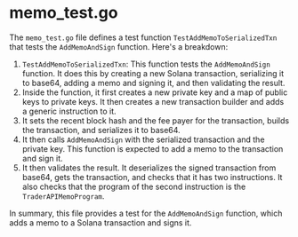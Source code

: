 # memo\_test.go

The `memo_test.go` file defines a test function `TestAddMemoToSerializedTxn` that tests the `AddMemoAndSign` function. Here's a breakdown:

1. `TestAddMemoToSerializedTxn`: This function tests the `AddMemoAndSign` function. It does this by creating a new Solana transaction, serializing it to base64, adding a memo and signing it, and then validating the result.
2. Inside the function, it first creates a new private key and a map of public keys to private keys. It then creates a new transaction builder and adds a generic instruction to it.
3. It sets the recent block hash and the fee payer for the transaction, builds the transaction, and serializes it to base64.
4. It then calls `AddMemoAndSign` with the serialized transaction and the private key. This function is expected to add a memo to the transaction and sign it.
5. It then validates the result. It deserializes the signed transaction from base64, gets the transaction, and checks that it has two instructions. It also checks that the program of the second instruction is the `TraderAPIMemoProgram`.

In summary, this file provides a test for the `AddMemoAndSign` function, which adds a memo to a Solana transaction and signs it.
